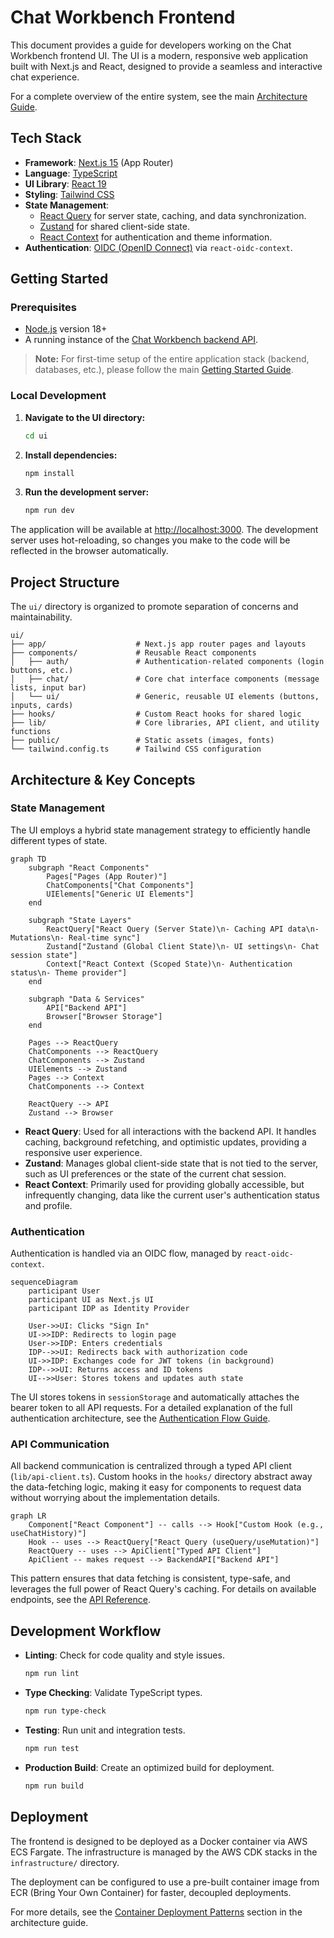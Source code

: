 # Chat Workbench Frontend

This document provides a guide for developers working on the Chat Workbench frontend UI. The UI is a modern, responsive web application built with Next.js and React, designed to provide a seamless and interactive chat experience.

For a complete overview of the entire system, see the main [Architecture Guide](../../docs/ARCHITECTURE.md).

## Tech Stack

- **Framework**: [Next.js 15](https://nextjs.org/) (App Router)
- **Language**: [TypeScript](https://www.typescriptlang.org/)
- **UI Library**: [React 19](https://react.dev/)
- **Styling**: [Tailwind CSS](https://tailwindcss.com/)
- **State Management**:
  - [React Query](https://tanstack.com/query/latest) for server state, caching, and data synchronization.
  - [Zustand](https://zustand-demo.pmnd.rs/) for shared client-side state.
  - [React Context](https://react.dev/learn/passing-data-deeply-with-context) for authentication and theme information.
- **Authentication**: [OIDC (OpenID Connect)](https://openid.net/connect/) via `react-oidc-context`.

## Getting Started

### Prerequisites

- [Node.js](https://nodejs.org/) version 18+
- A running instance of the [Chat Workbench backend API](../../backend/README.md).

> **Note:** For first-time setup of the entire application stack (backend, databases, etc.), please follow the main [Getting Started Guide](../../docs/GETTING-STARTED.md).

### Local Development

1.  **Navigate to the UI directory:**

    ```bash
    cd ui
    ```

2.  **Install dependencies:**

    ```bash
    npm install
    ```

3.  **Run the development server:**
    ```bash
    npm run dev
    ```

The application will be available at [http://localhost:3000](http://localhost:3000). The development server uses hot-reloading, so changes you make to the code will be reflected in the browser automatically.

## Project Structure

The `ui/` directory is organized to promote separation of concerns and maintainability.

```
ui/
├── app/                    # Next.js app router pages and layouts
├── components/             # Reusable React components
│   ├── auth/               # Authentication-related components (login buttons, etc.)
│   ├── chat/               # Core chat interface components (message lists, input bar)
│   └── ui/                 # Generic, reusable UI elements (buttons, inputs, cards)
├── hooks/                  # Custom React hooks for shared logic
├── lib/                    # Core libraries, API client, and utility functions
├── public/                 # Static assets (images, fonts)
└── tailwind.config.ts      # Tailwind CSS configuration
```

## Architecture & Key Concepts

### State Management

The UI employs a hybrid state management strategy to efficiently handle different types of state.

```mermaid
graph TD
    subgraph "React Components"
        Pages["Pages (App Router)"]
        ChatComponents["Chat Components"]
        UIElements["Generic UI Elements"]
    end

    subgraph "State Layers"
        ReactQuery["React Query (Server State)\n- Caching API data\n- Mutations\n- Real-time sync"]
        Zustand["Zustand (Global Client State)\n- UI settings\n- Chat session state"]
        Context["React Context (Scoped State)\n- Authentication status\n- Theme provider"]
    end

    subgraph "Data & Services"
        API["Backend API"]
        Browser["Browser Storage"]
    end

    Pages --> ReactQuery
    ChatComponents --> ReactQuery
    ChatComponents --> Zustand
    UIElements --> Zustand
    Pages --> Context
    ChatComponents --> Context

    ReactQuery --> API
    Zustand --> Browser
```

- **React Query**: Used for all interactions with the backend API. It handles caching, background refetching, and optimistic updates, providing a responsive user experience.
- **Zustand**: Manages global client-side state that is not tied to the server, such as UI preferences or the state of the current chat session.
- **React Context**: Primarily used for providing globally accessible, but infrequently changing, data like the current user's authentication status and profile.

### Authentication

Authentication is handled via an OIDC flow, managed by `react-oidc-context`.

```mermaid
sequenceDiagram
    participant User
    participant UI as Next.js UI
    participant IDP as Identity Provider

    User->>UI: Clicks "Sign In"
    UI->>IDP: Redirects to login page
    User->>IDP: Enters credentials
    IDP-->>UI: Redirects back with authorization code
    UI->>IDP: Exchanges code for JWT tokens (in background)
    IDP-->>UI: Returns access and ID tokens
    UI-->>User: Stores tokens and updates auth state
```

The UI stores tokens in `sessionStorage` and automatically attaches the bearer token to all API requests. For a detailed explanation of the full authentication architecture, see the [Authentication Flow Guide](../../docs/guides/AUTHENTICATION_FLOW.md).

### API Communication

All backend communication is centralized through a typed API client (`lib/api-client.ts`). Custom hooks in the `hooks/` directory abstract away the data-fetching logic, making it easy for components to request data without worrying about the implementation details.

```mermaid
graph LR
    Component["React Component"] -- calls --> Hook["Custom Hook (e.g., useChatHistory)"]
    Hook -- uses --> ReactQuery["React Query (useQuery/useMutation)"]
    ReactQuery -- uses --> ApiClient["Typed API Client"]
    ApiClient -- makes request --> BackendAPI["Backend API"]
```

This pattern ensures that data fetching is consistent, type-safe, and leverages the full power of React Query's caching. For details on available endpoints, see the [API Reference](../../docs/API-REFERENCE.md).

## Development Workflow

- **Linting**: Check for code quality and style issues.

  ```bash
  npm run lint
  ```

- **Type Checking**: Validate TypeScript types.

  ```bash
  npm run type-check
  ```

- **Testing**: Run unit and integration tests.

  ```bash
  npm run test
  ```

- **Production Build**: Create an optimized build for deployment.
  ```bash
  npm run build
  ```

## Deployment

The frontend is designed to be deployed as a Docker container via AWS ECS Fargate. The infrastructure is managed by the AWS CDK stacks in the `infrastructure/` directory.

The deployment can be configured to use a pre-built container image from ECR (Bring Your Own Container) for faster, decoupled deployments.

For more details, see the [Container Deployment Patterns](../docs/ARCHITECTURE.md#container-deployment-patterns) section in the architecture guide.
